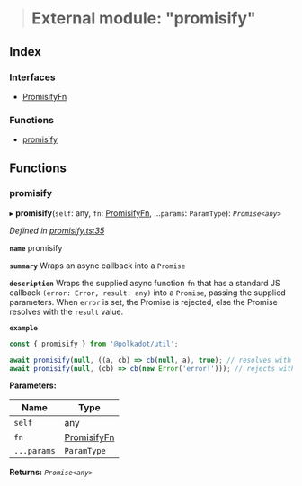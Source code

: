 > # External module: "promisify"

## Index

### Interfaces

* [PromisifyFn](../interfaces/_promisify_.promisifyfn.md)

### Functions

* [promisify](_promisify_.md#promisify)

## Functions

###  promisify

▸ **promisify**(`self`: any, `fn`: [PromisifyFn](../interfaces/_promisify_.promisifyfn.md), ...`params`: `ParamType`): *`Promise<any>`*

*Defined in [promisify.ts:35](https://github.com/polkadot-js/common/blob/cd7aafc/packages/util/src/promisify.ts#L35)*

**`name`** promisify

**`summary`** Wraps an async callback into a `Promise`

**`description`** 
Wraps the supplied async function `fn` that has a standard JS callback `(error: Error, result: any)` into a `Promise`, passing the supplied parameters. When `error` is set, the Promise is rejected, else the Promise resolves with the `result` value.

**`example`** 
<BR>

```javascript
const { promisify } from '@polkadot/util';

await promisify(null, ((a, cb) => cb(null, a), true); // resolves with `true`
await promisify(null, (cb) => cb(new Error('error!'))); // rejects with `error!`
```

**Parameters:**

Name | Type |
------ | ------ |
`self` | any |
`fn` | [PromisifyFn](../interfaces/_promisify_.promisifyfn.md) |
`...params` | `ParamType` |

**Returns:** *`Promise<any>`*